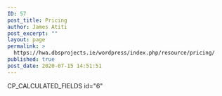 ```yaml
---
ID: 57
post_title: Pricing
author: James Atiti
post_excerpt: ""
layout: page
permalink: >
  https://hwa.dbsprojects.ie/wordpress/index.php/resource/pricing/
published: true
post_date: 2020-07-15 14:51:51
---
```

<!-- wp:paragraph -->
<p>CP_CALCULATED_FIELDS id="6"</p>
<!-- /wp:paragraph -->